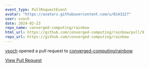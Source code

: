 ```yaml
---
event_type: PullRequestEvent
avatar: "https://avatars.githubusercontent.com/u/814322?"
user: vsoch
date: 2024-02-23
repo_name: converged-computing/rainbow
html_url: https://github.com/converged-computing/rainbow/pull/9
repo_url: https://github.com/converged-computing/rainbow
---
```


<a href='https://github.com/vsoch' target='_blank'>vsoch</a> opened a pull request to <a href='https://github.com/converged-computing/rainbow' target='_blank'>converged-computing/rainbow</a>

<a href='https://github.com/converged-computing/rainbow/pull/9' target='_blank'>View Pull Request</a>
